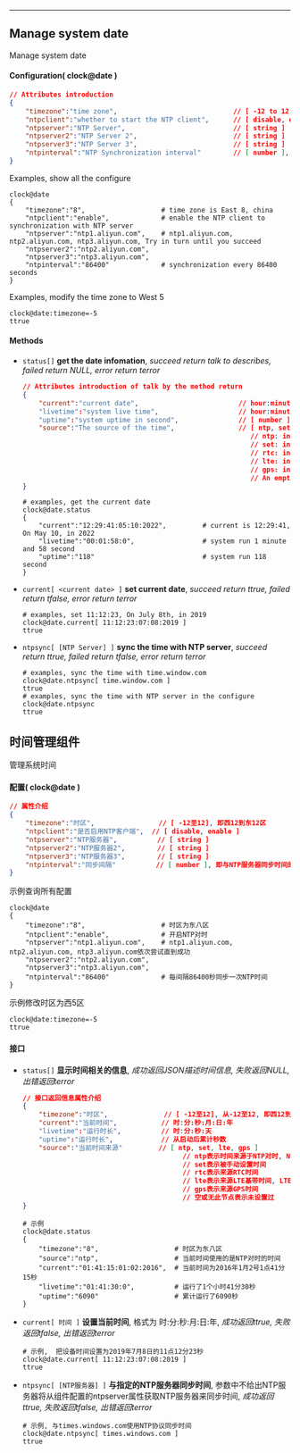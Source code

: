 
***
## Manage system date
Manage system date


#### Configuration( clock@date )

```json
// Attributes introduction
{
    "timezone":"time zone",                             // [ -12 to 12 ], West 12 to East 12
    "ntpclient":"whether to start the NTP client",      // [ disable, enable ]
    "ntpserver":"NTP Server",                           // [ string ]
    "ntpserver2":"NTP Server 2",                        // [ string ]
    "ntpserver3":"NTP Server 3",                        // [ string ]
    "ntpinterval":"NTP Synchronization interval"        // [ number ], interval (in seconds) for time synchronization with the NTP server
}
```
Examples, show all the configure
```shell
clock@date
{
    "timezone":"8",                   # time zone is East 8, china
    "ntpclient":"enable",             # enable the NTP client to synchronization with NTP server
    "ntpserver":"ntp1.aliyun.com",    # ntp1.aliyun.com, ntp2.aliyun.com, ntp3.aliyun.com, Try in turn until you succeed
    "ntpserver2":"ntp2.aliyun.com",
    "ntpserver3":"ntp3.aliyun.com",
    "ntpinterval":"86400"             # synchronization every 86400 seconds
}
```  
Examples, modify the time zone to West 5
```shell
clock@date:timezone=-5
ttrue
```  

#### **Methods**

+ `status[]` **get the date infomation**, *succeed return talk to describes, failed return NULL, error return terror*
    ```json
    // Attributes introduction of talk by the method return
    {
        "current":"current date",                         // hour:minuti:second:month:day:year
        "livetime":"system live time",                    // hour:minute:second:day
        "uptime":"system uptime in second",               // [ number ]
        "source":"The source of the time",                // [ ntp, set, lte, gps ]
                                                             // ntp: indicates that it originated from NTP, which has the highest NTP priority, and NTP synchronization success covers all other times
                                                             // set: indicates time set by manually
                                                             // rtc: indicates source RTC time  
                                                             // lte: indicates source LTE time 
                                                             // gps: indicates source GPS time 
                                                             // An empty or none of this node indicates that it has not been set
    }    
    ```
    ```shell
    # examples, get the current date
    clock@date.status
    {
        "current":"12:29:41:05:10:2022",         # current is 12:29:41, On May 10, in 2022
        "livetime":"00:01:58:0",                 # system run 1 minute and 58 second
        "uptime":"118"                           # system run 118 second
    }  
    ```

+ `current[ <current date> ]` **set current date**, *succeed return ttrue, failed return tfalse, error return terror*
    ```shell
    # examples, set 11:12:23, On July 8th, in 2019
    clock@date.current[ 11:12:23:07:08:2019 ]
    ttrue
    ```

+ `ntpsync[ [NTP Server] ]` **sync the time with NTP server**, *succeed return ttrue, failed return tfalse, error return terror*
    ```shell
    # examples, sync the time with time.window.com
    clock@date.ntpsync[ time.window.com ]
    ttrue
    # examples, sync the time with NTP server in the configure
    clock@date.ntpsync
    ttrue
    ```




## 时间管理组件
管理系统时间

#### **配置( clock@date )** 
```json
// 属性介绍
{
    "timezone":"时区",                // [ -12至12], 即西12到东12区
    "ntpclient":"是否启用NTP客户端",  // [ disable, enable ]
    "ntpserver":"NTP服务器",          // [ string ]
    "ntpserver2":"NTP服务器2",        // [ string ]
    "ntpserver3":"NTP服务器3",        // [ string ]
    "ntpinterval":"同步间隔"          // [ number ], 即与NTP服务器同步时间的间隔(秒为单位)
}
```
示例查询所有配置
```shell
clock@date
{
    "timezone":"8",                   # 时区为东八区
    "ntpclient":"enable",             # 开启NTP对时
    "ntpserver":"ntp1.aliyun.com",    # ntp1.aliyun.com, ntp2.aliyun.com, ntp3.aliyun.com依次尝试直到成功
    "ntpserver2":"ntp2.aliyun.com",
    "ntpserver3":"ntp3.aliyun.com",
    "ntpinterval":"86400"             # 每间隔86400秒同步一次NTP时间
}
```  
示例修改时区为西5区
```shell
clock@date:timezone=-5
ttrue
```  

#### **接口** 

+ `status[]` **显示时间相关的信息**, *成功返回JSON描述时间信息, 失败返回NULL, 出错返回terror*
    ```json
    // 接口返回信息属性介绍
    {
        "timezone":"时区",              // [ -12至12], 从-12至12, 即西12到东12区
        "current":"当前时间",           // 时:分:秒:月:日:年
        "livetime":"运行时长",          // 时:分:秒:天
        "uptime":"运行时长",            // 从启动后累计秒数
        "source":"当前时间来源"         // [ ntp, set, lte, gps ]
                                            // ntp表示时间来源于NTP对时, NTP对时优先级最高, NTP对时成功即覆盖所有其它时间
                                            // set表示被手动设置时间
                                            // rtc表示来源RTC时间 
                                            // lte表示来源LTE基带时间, LTE基带时间最低, 只在时间未设置过才会使用LTE基带时间
                                            // gps表示来源GPS时间 
                                            // 空或无此节点表示未设置过
    }
    ```
    ```shell
    # 示例
    clock@date.status
    {
        "timezone":"8",                   # 时区为东八区
        "source":"ntp",                   # 当前时间使用的是NTP对时的时间
        "current":"01:41:15:01:02:2016",  # 当前时间为2016年1月2号1点41分15秒
        "livetime":"01:41:30:0",          # 运行了1个小时41分30秒
        "uptime":"6090"                   # 累计运行了6090秒
    }
    ```

+ `current[ 时间 ]` **设置当前时间**, 格式为 时:分:秒:月:日:年, *成功返回ttrue, 失败返回tfalse, 出错返回terror*
    ```shell
    # 示例,  把设备时间设置为2019年7月8日的11点12分23秒
    clock@date.current[ 11:12:23:07:08:2019 ]
    ttrue
    ```

+ `ntpsync[ [NTP服务器] ]` **与指定的NTP服务器同步时间**, 参数中不给出NTP服务器将从组件配置的ntpserver属性获取NTP服务器来同步时间, *成功返回ttrue, 失败返回tfalse, 出错返回terror*
    ```shell
    # 示例, 与times.windows.com使用NTP协议同步时间
    clock@date.ntpsync[ times.windows.com ]
    ttrue
    ```

